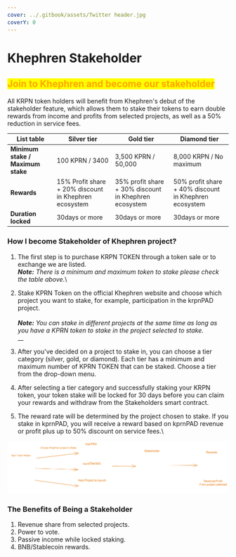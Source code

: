 ```yaml
---
cover: ../.gitbook/assets/Twitter header.jpg
coverY: 0
---
```


# Khephren Stakeholder

## <mark style="color:orange;">Join to Khephren and become our stakeholder</mark>

All KRPN token holders will benefit from Khephren's debut of the stakeholder feature, which allows them to stake their tokens to earn double rewards from income and profits from selected projects, as well as a 50% reduction in service fees.

| List table                        | Silver tier                                           | Gold tier                                             | Diamond tier                                          |
| --------------------------------- | ----------------------------------------------------- | ----------------------------------------------------- | ----------------------------------------------------- |
| **Minimum stake / Maximum stake** | 100 KPRN / 3400                                       | 3,500 KPRN / 50,000                                   | 8,000 KRPN / No maximum                               |
| **Rewards**                       | 15% Profit share + 20% discount in Khephren ecosystem | 35% profit share + 30% discount in Khephren ecosystem | 50% profit share + 40% discount in Khephren ecosystem |
| **Duration locked**               | 30days or more                                        | 30days or more                                        | 30days or more                                        |



### How I become Stakeholder of Khephren project?

1. The first step is to purchase KRPN TOKEN through a token sale or to exchange we are listed.\
   _**Note:** There is a minimum and maximum token to stake please check the table above._\

2. Stake KPRN Token on the official Khephren website and choose which project you want to stake, for example, participation in the krpnPAD project.\
   \
   _**Note:** You can stake in different projects at the same time as long as you have a KPRN token to stake in the project selected to stake._ \
   __
3. After you've decided on a project to stake in, you can choose a tier category (silver, gold, or diamond). Each tier has a minimum and maximum number of KPRN TOKEN that can be staked. Choose a tier from the drop-down menu.
4. After selecting a tier category and successfully staking your KRPN token, your token stake will be locked for 30 days before you can claim your rewards and withdraw from the Stakeholders smart contract.
5. The reward rate will be determined by the project chosen to stake. If you stake in kprnPAD, you will receive a reward based on kprnPAD revenue or profit plus up to 50% discount on service fees.\


<img src="../.gitbook/assets/file.drawing (1).svg" alt="Become Stakeholder illustration" class="gitbook-drawing">

### The Benefits of Being a Stakeholder

1. Revenue share from selected projects.
2. Power to vote.
3. Passive income while locked staking.
4. BNB/Stablecoin rewards.

